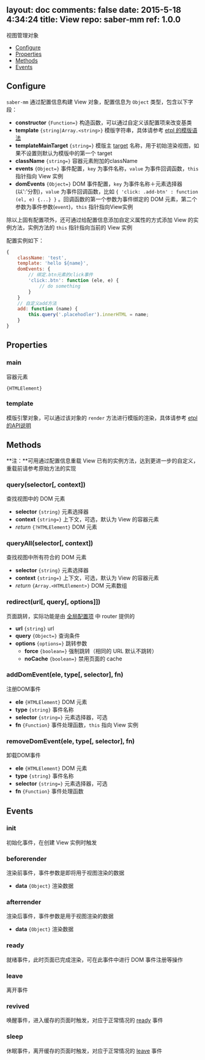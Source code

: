 layout: doc
comments: false
date: 2015-5-18 4:34:24
title: View
repo: saber-mm
ref: 1.0.0
---

视图管理对象

* [Configure](#configure)
* [Properties](#properties)
* [Methods](#methods)
* [Events](#events)

## Configure

`saber-mm` 通过配置信息构建 View 对象，配置信息为 `Object` 类型，包含以下字段：

* **constructor** `{Function=}` 构造函数，可以通过自定义该配置项来改变基类
* **template** `{string|Array.<string>}` 模版字符串，具体请参考 [etpl 的模版语法](https://github.com/ecomfe/etpl/blob/master/doc/syntax.html)
* **templateMainTarget** `{string=}` 模版主 [target](https://github.com/ecomfe/etpl/blob/master/doc/syntax.md#target) 名称，用于初始渲染视图，如果不设置则默认为模版中的第一个 target
* **className** `{string=}` 容器元素附加的className
* **events** `{Object=}` 事件配置，`key` 为事件名称，`value` 为事件回调函数，`this` 指针指向 View 实例
* **domEvents** `{Object=}` DOM 事件配置，`key` 为事件名称＋元素选择器(以':'分割)，`value` 为事件回调函数，比如 `{ 'click: .add-btn' : function (el, e) {...} }` 。回调函数的第一个参数为事件绑定的 DOM 元素，第二个参数为事件参数(`event`)，`this` 指针指向View实例

除以上固有配置项外，还可通过给配置信息添加自定义属性的方式添加 View 的实例方法，实例方法的 `this` 指针指向当前的 View 实例

配置实例如下：

```js
{
    className: 'test',
    template: 'hello ${name}',
    domEvents: {
        // 绑定.btn元素的click事件
        'click:.btn': function (ele, e) {
            // do something
        }
    }
    // 自定义add方法
    add: function (name) {
        this.query('.placehodler').innerHTML = name;
    }
}
```

## Properties

### main

容器元素

`{HTMLElement}`

### template

模版引擎对象，可以通过该对象的 `render` 方法进行模版的渲染，具体请参考 [etpl 的API说明](https://github.com/ecomfe/etpl/blob/master/doc/api.html)

## Methods

**注：**可用通过配置信息重载 View 已有的实例方法，达到更进一步的自定义，重载前请参考原始方法的实现

### query(selector[, context])

查找视图中的 DOM 元素

* **selector** `{string}` 元素选择器
* **context** `{string=}` 上下文，可选，默认为 View 的容器元素
* _return_ `{?HTMLElement}` DOM 元素

### queryAll(selector[, context])

查找视图中所有符合的 DOM 元素

* **selector** `{string}` 元素选择器
* **context** `{string=}` 上下文，可选，默认为 View 的容器元素
* _return_ `{Array.<HTMLElement>}` DOM 元素数组

### redirect(url[, query[, options]])

页面跳转，实际功能是由 [全局配置项](../README.md#configoptions) 中 router 提供的

* **url** `{string}` url
* **query** `{Object=}` 查询条件
* **options** `{options=}` 跳转参数
    * **force** `{boolean=}` 强制跳转（相同的 URL 默认不跳转）
    * **noCache** `{boolean=}` 禁用页面的 cache

### addDomEvent(ele, type[, selector], fn)

注册DOM事件

* **ele** `{HTMLElement}` DOM 元素
* **type** `{string}` 事件名称
* **selector** `{string=}` 元素选择器，可选
* **fn** `{Function}` 事件处理函数，`this` 指向 View 实例

### removeDomEvent(ele, type[, selector], fn)

卸载DOM事件

* **ele** `{HTMLElement}` DOM 元素
* **type** `{string}` 事件名称
* **selector** `{string=}` 元素选择器，可选
* **fn** `{Function}` 事件处理函数

## Events

### init

初始化事件，在创建 View 实例时触发

### beforerender

渲染前事件，事件参数是即将用于视图渲染的数据

* **data** `{Object}` 渲染数据

### afterrender

渲染后事件，事件参数是用于视图渲染的数据

* **data** `{Object}` 渲染数据

### ready

就绪事件，此时页面已完成渲染，可在此事件中进行 DOM 事件注册等操作

### leave

离开事件

### revived

唤醒事件，进入缓存的页面时触发，对应于正常情况的 [ready](#ready) 事件

### sleep 

休眠事件，离开缓存的页面时触发，对应于正常情况的 [leave](#leave) 事件